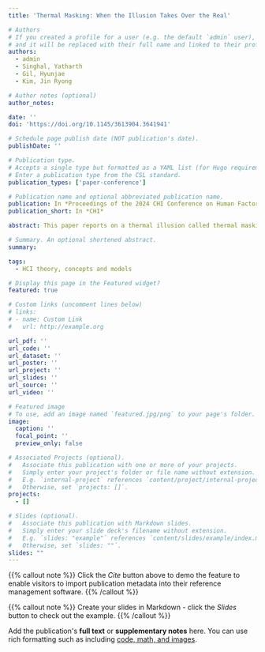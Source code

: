 ```yaml
---
title: 'Thermal Masking: When the Illusion Takes Over the Real'

# Authors
# If you created a profile for a user (e.g. the default `admin` user), write the username (folder name) here
# and it will be replaced with their full name and linked to their profile.
authors:
  - admin
  - Singhal, Yatharth
  - Gil, Hyunjae 
  - Kim, Jin Ryong

# Author notes (optional)
author_notes:

date: ''
doi: 'https://doi.org/10.1145/3613904.3641941'

# Schedule page publish date (NOT publication's date).
publishDate: ''

# Publication type.
# Accepts a single type but formatted as a YAML list (for Hugo requirements).
# Enter a publication type from the CSL standard.
publication_types: ['paper-conference']

# Publication name and optional abbreviated publication name.
publication: In *Proceedings of the 2024 CHI Conference on Human Factors in Computing Systems*
publication_short: In *CHI*

abstract: This paper reports on a thermal illusion called thermal masking. Thermal masking is a phenomenon induced by thermal referral to completely mask the original thermal sensation, providing thermal sensation only at the tactile site. Three experiments are conducted using thermal and vibrotactile actuators to investigate the nature of thermal masking on human arms. The first experiment investigates the effects of different temperatures on masking. The results show a higher percentage of thermal masking occurs in warm than hot or cold conditions. The second experiment examines how far the thermal masking can be perceived. The results show that masking can reach up to 24 cm from the thermal site. The third experiment explores the interaction space by placing the tactile actuators on the opposite side of the thermal actuator. The results confirm that thermal masking can reach the other side of the arm, and the performance was higher in warm conditions.

# Summary. An optional shortened abstract.
summary:

tags:
  - HCI theory, concepts and models

# Display this page in the Featured widget?
featured: true

# Custom links (uncomment lines below)
# links:
# - name: Custom Link
#   url: http://example.org

url_pdf: ''
url_code: ''
url_dataset: ''
url_poster: ''
url_project: ''
url_slides: ''
url_source: ''
url_video: ''

# Featured image
# To use, add an image named `featured.jpg/png` to your page's folder.
image:
  caption: ''
  focal_point: ''
  preview_only: false

# Associated Projects (optional).
#   Associate this publication with one or more of your projects.
#   Simply enter your project's folder or file name without extension.
#   E.g. `internal-project` references `content/project/internal-project/index.md`.
#   Otherwise, set `projects: []`.
projects:
  - []

# Slides (optional).
#   Associate this publication with Markdown slides.
#   Simply enter your slide deck's filename without extension.
#   E.g. `slides: "example"` references `content/slides/example/index.md`.
#   Otherwise, set `slides: ""`.
slides: ""
---
```


{{% callout note %}}
Click the _Cite_ button above to demo the feature to enable visitors to import publication metadata into their reference management software.
{{% /callout %}}

{{% callout note %}}
Create your slides in Markdown - click the _Slides_ button to check out the example.
{{% /callout %}}

Add the publication's **full text** or **supplementary notes** here. You can use rich formatting such as including [code, math, and images](https://docs.hugoblox.com/content/writing-markdown-latex/).
